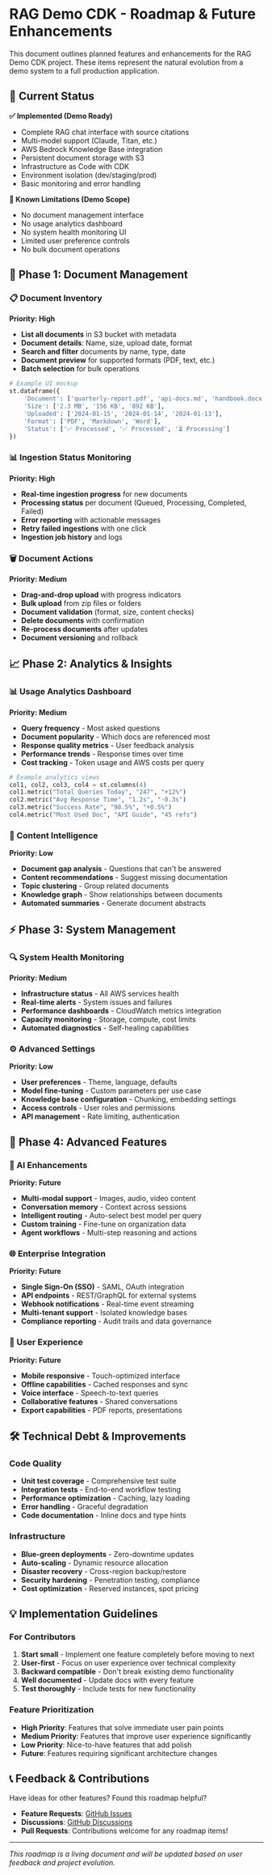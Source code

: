 # RAG Demo CDK - Roadmap & Future Enhancements

This document outlines planned features and enhancements for the RAG Demo CDK project. These items represent the natural evolution from a demo system to a full production application.

## 🎯 Current Status

**✅ Implemented (Demo Ready)**
- Complete RAG chat interface with source citations
- Multi-model support (Claude, Titan, etc.)
- AWS Bedrock Knowledge Base integration
- Persistent document storage with S3
- Infrastructure as Code with CDK
- Environment isolation (dev/staging/prod)
- Basic monitoring and error handling

**🚧 Known Limitations (Demo Scope)**
- No document management interface
- No usage analytics dashboard
- No system health monitoring UI
- Limited user preference controls
- No bulk document operations

## 🚀 Phase 1: Document Management

### 📋 Document Inventory
**Priority: High**
- **List all documents** in S3 bucket with metadata
- **Document details**: Name, size, upload date, format
- **Search and filter** documents by name, type, date
- **Document preview** for supported formats (PDF, text, etc.)
- **Batch selection** for bulk operations

```python
# Example UI mockup
st.dataframe({
    'Document': ['quarterly-report.pdf', 'api-docs.md', 'handbook.docx'],
    'Size': ['2.3 MB', '156 KB', '892 KB'],
    'Uploaded': ['2024-01-15', '2024-01-14', '2024-01-13'],
    'Format': ['PDF', 'Markdown', 'Word'],
    'Status': ['✅ Processed', '✅ Processed', '⏳ Processing']
})
```

### 📊 Ingestion Status Monitoring
**Priority: High**
- **Real-time ingestion progress** for new documents
- **Processing status** per document (Queued, Processing, Completed, Failed)
- **Error reporting** with actionable messages
- **Retry failed ingestions** with one click
- **Ingestion job history** and logs

### 🗑️ Document Actions
**Priority: Medium**
- **Drag-and-drop upload** with progress indicators
- **Bulk upload** from zip files or folders
- **Document validation** (format, size, content checks)
- **Delete documents** with confirmation
- **Re-process documents** after updates
- **Document versioning** and rollback

## 📈 Phase 2: Analytics & Insights

### 📊 Usage Analytics Dashboard
**Priority: Medium**
- **Query frequency** - Most asked questions
- **Document popularity** - Which docs are referenced most
- **Response quality metrics** - User feedback analysis
- **Performance trends** - Response times over time
- **Cost tracking** - Token usage and AWS costs per query

```python
# Example analytics views
col1, col2, col3, col4 = st.columns(4)
col1.metric("Total Queries Today", "247", "+12%")
col2.metric("Avg Response Time", "1.2s", "-0.3s") 
col3.metric("Success Rate", "98.5%", "+0.5%")
col4.metric("Most Used Doc", "API Guide", "45 refs")
```

### 🎯 Content Intelligence
**Priority: Low**
- **Document gap analysis** - Questions that can't be answered
- **Content recommendations** - Suggest missing documentation
- **Topic clustering** - Group related documents
- **Knowledge graph** - Show relationships between documents
- **Automated summaries** - Generate document abstracts

## ⚡ Phase 3: System Management

### 🔍 System Health Monitoring
**Priority: Medium**
- **Infrastructure status** - All AWS services health
- **Real-time alerts** - System issues and failures
- **Performance dashboards** - CloudWatch metrics integration
- **Capacity monitoring** - Storage, compute, cost limits
- **Automated diagnostics** - Self-healing capabilities

### ⚙️ Advanced Settings
**Priority: Low**
- **User preferences** - Theme, language, defaults
- **Model fine-tuning** - Custom parameters per use case
- **Knowledge base configuration** - Chunking, embedding settings
- **Access controls** - User roles and permissions
- **API management** - Rate limiting, authentication

## 🔮 Phase 4: Advanced Features

### 🤖 AI Enhancements
**Priority: Future**
- **Multi-modal support** - Images, audio, video content
- **Conversation memory** - Context across sessions
- **Intelligent routing** - Auto-select best model per query
- **Custom training** - Fine-tune on organization data
- **Agent workflows** - Multi-step reasoning and actions

### 🌐 Enterprise Integration
**Priority: Future**
- **Single Sign-On (SSO)** - SAML, OAuth integration
- **API endpoints** - REST/GraphQL for external systems
- **Webhook notifications** - Real-time event streaming
- **Multi-tenant support** - Isolated knowledge bases
- **Compliance reporting** - Audit trails and data governance

### 📱 User Experience
**Priority: Future**
- **Mobile responsive** - Touch-optimized interface
- **Offline capabilities** - Cached responses and sync
- **Voice interface** - Speech-to-text queries
- **Collaborative features** - Shared conversations
- **Export capabilities** - PDF reports, presentations

## 🛠️ Technical Debt & Improvements

### Code Quality
- **Unit test coverage** - Comprehensive test suite
- **Integration tests** - End-to-end workflow testing
- **Performance optimization** - Caching, lazy loading
- **Error handling** - Graceful degradation
- **Code documentation** - Inline docs and type hints

### Infrastructure
- **Blue-green deployments** - Zero-downtime updates
- **Auto-scaling** - Dynamic resource allocation
- **Disaster recovery** - Cross-region backup/restore  
- **Security hardening** - Penetration testing, compliance
- **Cost optimization** - Reserved instances, spot pricing

## 💡 Implementation Guidelines

### For Contributors
1. **Start small** - Implement one feature completely before moving to next
2. **User-first** - Focus on user experience over technical complexity
3. **Backward compatible** - Don't break existing demo functionality
4. **Well documented** - Update docs with every feature
5. **Test thoroughly** - Include tests for new functionality

### Feature Prioritization
- **High Priority**: Features that solve immediate user pain points
- **Medium Priority**: Features that improve user experience significantly  
- **Low Priority**: Nice-to-have features that add polish
- **Future**: Features requiring significant architecture changes

## 📞 Feedback & Contributions

Have ideas for other features? Found this roadmap helpful? 

- **Feature Requests**: [GitHub Issues](https://github.com/your-org/rag-demo-cdk/issues)
- **Discussions**: [GitHub Discussions](https://github.com/your-org/rag-demo-cdk/discussions)
- **Pull Requests**: Contributions welcome for any roadmap items!

---

*This roadmap is a living document and will be updated based on user feedback and project evolution.* 